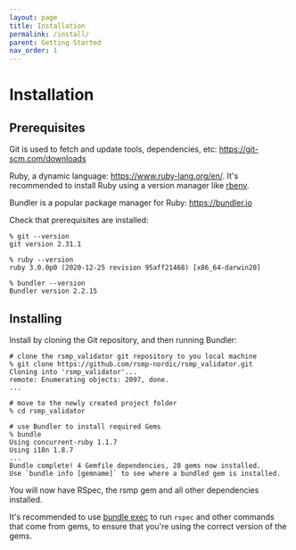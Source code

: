 ```yaml
---
layout: page
title: Installation
permalink: /install/
parent: Getting Started
nav_order: 1
---
```


# Installation
## Prerequisites
Git is used to fetch and update tools, dependencies, etc: https://git-scm.com/downloads

Ruby, a dynamic language: https://www.ruby-lang.org/en/. It's recommended to install Ruby using a version manager like [rbenv](https://github.com/rbenv/rbenv). 

Bundler is a popular package manager for Ruby: https://bundler.io

Check that prerequisites are installed:

```
% git --version
git version 2.31.1

% ruby --version
ruby 3.0.0p0 (2020-12-25 revision 95aff21468) [x86_64-darwin20]

% bundler --version
Bundler version 2.2.15
```

## Installing
Install by cloning the Git repository, and then running Bundler:

```
# clone the rsmp_validator git repository to you local machine
% git clone https://github.com/rsmp-nordic/rsmp_validator.git
Cloning into 'rsmp_validator'...
remote: Enumerating objects: 2097, done.
...

# move to the newly created project folder
% cd rsmp_validator

# use Bundler to install required Gems 
% bundle 
Using concurrent-ruby 1.1.7
Using i18n 1.8.7
...
Bundle complete! 4 Gemfile dependencies, 28 gems now installed.
Use `bundle info [gemname]` to see where a bundled gem is installed.
```

You will now have RSpec, the rsmp gem and all other dependencies installed.

It's recommended to use [bundle exec](https://bundler.io/man/bundle-exec.1.html) to run `rspec` and other commands that come from gems, to ensure that you're using the correct version of the gems.
